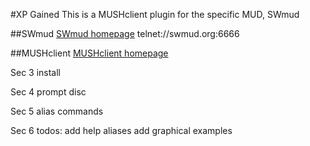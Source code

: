 #XP Gained
This is a MUSHclient plugin for the specific MUD, SWmud

##SWmud
[SWmud homepage](http://www.swmud.org/)
telnet://swmud.org:6666

##MUSHclient
[MUSHclient homepage](http://www.gammon.com.au/mushclient/mushclient.htm)

Sec 3
install

Sec 4
prompt disc

Sec 5
alias commands

Sec 6
todos:
   add help aliases
   add graphical examples